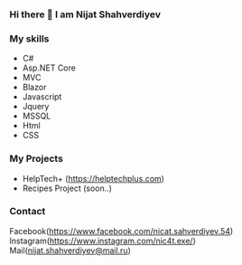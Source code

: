 ### Hi there 👋 I am Nijat Shahverdiyev

<!--
**Nicat13/Nicat13** is a ✨ _special_ ✨ repository because its `README.md` (this file) appears on your GitHub profile.

Here are some ideas to get you started:

- 🔭 I’m currently working on ...
- 🌱 I’m currently learning ...
- 👯 I’m looking to collaborate on ...
- 🤔 I’m looking for help with ...
- 💬 Ask me about ...
- 📫 How to reach me: ...
- 😄 Pronouns: ...
- ⚡ Fun fact: ...
-->
### My skills
- C#
- Asp.NET Core
- MVC
- Blazor
- Javascript
- Jquery
- MSSQL
- Html
- CSS
### My Projects
- HelpTech+ (https://helptechplus.com)
- Recipes Project (soon..)

### Contact
Facebook(https://www.facebook.com/nicat.sahverdiyev.54) Instagram(https://www.instagram.com/nic4t.exe/) Mail(nijat.shahverdiyev@mail.ru)
